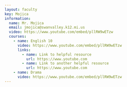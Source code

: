 ```yaml
---
layout: faculty
key: Mojica
information:
  name: Mr. Mojica
  email: jmojica@swanvalley.k12.mi.us
  video: https://www.youtube.com/embed/pllRW9wETzw
  courses:
    - name: English 10
      video: https://www.youtube.com/embed/pllRW9wETzw
      links:
        - name: Link to helpful resource
          url: https://www.youtube.com
        - name: Link to another helpful resource
          url: https://www.youtube.com
    - name: Drama
      video: https://www.youtube.com/embed/pllRW9wETzw
---
```


